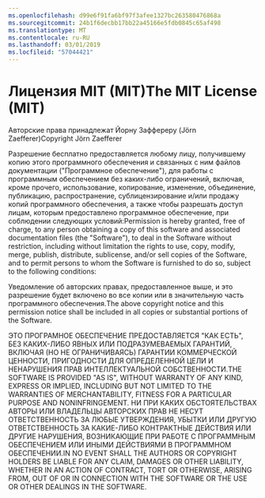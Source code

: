 ```yaml
---
ms.openlocfilehash: d99e6f91fa6bf97f3afee1327bc263580476868a
ms.sourcegitcommit: 24b1f6decbb17bb22a45166e5fdb0845c65af498
ms.translationtype: MT
ms.contentlocale: ru-RU
ms.lasthandoff: 03/01/2019
ms.locfileid: "57044421"
---
```

<a name="the-mit-license-mit"></a><span data-ttu-id="3d635-101">Лицензия MIT (MIT)</span><span class="sxs-lookup"><span data-stu-id="3d635-101">The MIT License (MIT)</span></span>
=====================

<span data-ttu-id="3d635-102">Авторские права принадлежат Йорну Заффереру (Jörn Zaefferer)</span><span class="sxs-lookup"><span data-stu-id="3d635-102">Copyright Jörn Zaefferer</span></span>

<span data-ttu-id="3d635-103">Разрешение бесплатно предоставляется любому лицу, получившему копию этого программного обеспечения и связанных с ним файлов документации ("Программное обеспечение"), для работы с программным обеспечением без каких-либо ограничений, включая, кроме прочего, использование, копирование, изменение, объединение, публикацию, распространение, сублицензирование и/или продажу копий программного обеспечения, а также чтобы разрешать доступ лицам, которым предоставлено программное обеспечение, при соблюдении следующих условий:</span><span class="sxs-lookup"><span data-stu-id="3d635-103">Permission is hereby granted, free of charge, to any person obtaining a copy of this software and associated documentation files (the "Software"), to deal in the Software without restriction, including without limitation the rights to use, copy, modify, merge, publish, distribute, sublicense, and/or sell copies of the Software, and to permit persons to whom the Software is furnished to do so, subject to the following conditions:</span></span>

<span data-ttu-id="3d635-104">Уведомление об авторских правах, предоставленное выше, и это разрешение будет включено во все копии или в значительную часть программного обеспечения.</span><span class="sxs-lookup"><span data-stu-id="3d635-104">The above copyright notice and this permission notice shall be included in all copies or substantial portions of the Software.</span></span>

<span data-ttu-id="3d635-105">ЭТО ПРОГРАМНОЕ ОБЕСПЕЧЕНИЕ ПРЕДОСТАВЛЯЕТСЯ "КАК ЕСТЬ", БЕЗ КАКИХ-ЛИБО ЯВНЫХ ИЛИ ПОДРАЗУМЕВАЕМЫХ ГАРАНТИЙ, ВКЛЮЧАЯ (НО НЕ ОГРАНИЧИВАЯСЬ) ГАРАНТИИ КОММЕРЧЕСКОЙ ЦЕННОСТИ, ПРИГОДНОСТИ ДЛЯ ОПРЕДЕЛЕННОЙ ЦЕЛИ И НЕНАРУШЕНИЯ ПРАВ ИНТЕЛЛЕКТУАЛЬНОЙ СОБСТВЕННОСТИ.</span><span class="sxs-lookup"><span data-stu-id="3d635-105">THE SOFTWARE IS PROVIDED "AS IS", WITHOUT WARRANTY OF ANY KIND, EXPRESS OR IMPLIED, INCLUDING BUT NOT LIMITED TO THE WARRANTIES OF MERCHANTABILITY, FITNESS FOR A PARTICULAR PURPOSE AND NONINFRINGEMENT.</span></span> <span data-ttu-id="3d635-106">НИ ПРИ КАКИХ ОБСТОЯТЕЛЬСТВАХ АВТОРЫ ИЛИ ВЛАДЕЛЬЦЫ АВТОРСКИХ ПРАВ НЕ НЕСУТ ОТВЕТСТВЕННОСТЬ ЗА ЛЮБЫЕ УТВЕРЖДЕНИЯ, УБЫТКИ ИЛИ ДРУГУЮ ОТВЕТСТВЕННОСТЬ ЗА КАКИЕ-ЛИБО КОНТРАКТНЫЕ ДЕЙСТВИЯ ИЛИ ДРУГИЕ НАРУШЕНИЯ, ВОЗНИКАЮЩИЕ ПРИ РАБОТЕ С ПРОГРАММНЫМ ОБЕСПЕЧЕНИЕМ ИЛИ ИНЫМИ ДЕЙСТВИЯМИ В ПРОГРАММНОМ ОБЕСПЕЧЕНИИ.</span><span class="sxs-lookup"><span data-stu-id="3d635-106">IN NO EVENT SHALL THE AUTHORS OR COPYRIGHT HOLDERS BE LIABLE FOR ANY CLAIM, DAMAGES OR OTHER LIABILITY, WHETHER IN AN ACTION OF CONTRACT, TORT OR OTHERWISE, ARISING FROM, OUT OF OR IN CONNECTION WITH THE SOFTWARE OR THE USE OR OTHER DEALINGS IN THE SOFTWARE.</span></span>
